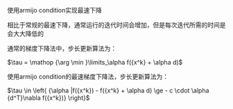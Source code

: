 使用armijo condition实现最速下降

相比于常规的最速下降，通常运行的迭代时间会增加，但是每次迭代所需的时间是会大大降低的

通常的梯度下降法中，步长更新算法为：

$\tau  = \mathop {\arg \min }\limits_\alpha  f({x^k} + \alpha d)$

使用armijo condition的最速梯度下降法，步长更新算法为：

$\tau  \in \left\{ {\alpha |f({x^k}) - f({x^k} + \alpha d) \ge  - c \cdot \alpha {d^T}\nabla f({x^k})} \right\}\$

